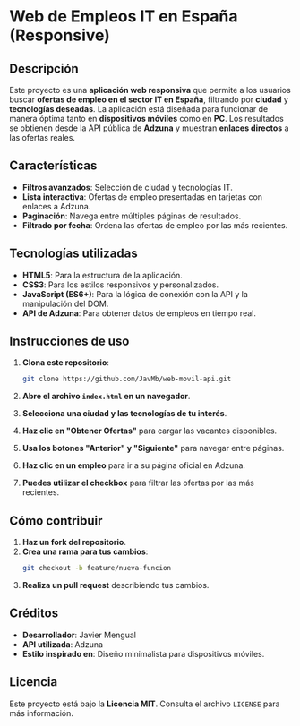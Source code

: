 # Web de Empleos IT en España (Responsive)

## Descripción

Este proyecto es una **aplicación web responsiva** que permite a los usuarios buscar **ofertas de empleo en el sector IT en España**, filtrando por **ciudad** y **tecnologías deseadas**. La aplicación está diseñada para funcionar de manera óptima tanto en **dispositivos móviles** como en **PC**. Los resultados se obtienen desde la API pública de **Adzuna** y muestran **enlaces directos** a las ofertas reales.



## Características

- **Filtros avanzados**: Selección de ciudad y tecnologías IT.
- **Lista interactiva**: Ofertas de empleo presentadas en tarjetas con enlaces a Adzuna.
- **Paginación**: Navega entre múltiples páginas de resultados.
- **Filtrado por fecha**: Ordena las ofertas de empleo por las más recientes.

## Tecnologías utilizadas

- **HTML5**: Para la estructura de la aplicación.
- **CSS3**: Para los estilos responsivos y personalizados.
- **JavaScript (ES6+)**: Para la lógica de conexión con la API y la manipulación del DOM.
- **API de Adzuna**: Para obtener datos de empleos en tiempo real.

## Instrucciones de uso

1. **Clona este repositorio**:  
    ```bash
    git clone https://github.com/JavMb/web-movil-api.git
    ```

2. **Abre el archivo `index.html` en un navegador**.
3. **Selecciona una ciudad y las tecnologías de tu interés**.
4. **Haz clic en "Obtener Ofertas"** para cargar las vacantes disponibles.
5. **Usa los botones "Anterior" y "Siguiente"** para navegar entre páginas.
6. **Haz clic en un empleo** para ir a su página oficial en Adzuna.
7. **Puedes utilizar el checkbox** para filtrar las ofertas por las más recientes.

## Cómo contribuir

1. **Haz un fork del repositorio**.
2. **Crea una rama para tus cambios**:  
    ```bash
    git checkout -b feature/nueva-funcion
    ```
3. **Realiza un pull request** describiendo tus cambios.

## Créditos

- **Desarrollador**: Javier Mengual
- **API utilizada**: Adzuna
- **Estilo inspirado en**: Diseño minimalista para dispositivos móviles.

## Licencia

Este proyecto está bajo la **Licencia MIT**. Consulta el archivo `LICENSE` para más información.
